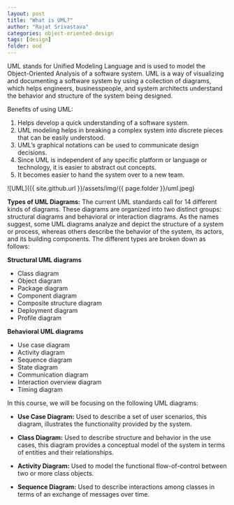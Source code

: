 ```yaml
---
layout: post
title: "What is UML?"
author: "Rajat Srivastava"
categories: object-oriented-design
tags: [design]
folder: ood
---
```


UML stands for Unified Modeling Language and is used to model the Object-Oriented Analysis of a software system. UML is a way of visualizing and documenting a software system by using a collection of diagrams, which helps engineers, businesspeople, and system architects understand the behavior and structure of the system being designed.

Benefits of using UML:

1. Helps develop a quick understanding of a software system.
2. UML modeling helps in breaking a complex system into discrete pieces that can be easily understood.
3. UML’s graphical notations can be used to communicate design decisions.
4. Since UML is independent of any specific platform or language or technology, it is easier to abstract out concepts.
5. It becomes easier to hand the system over to a new team.

![UML]({{ site.github.url }}/assets/img/{{ page.folder }}/uml.jpeg)

**Types of UML Diagrams:** The current UML standards call for 14 different kinds of diagrams. These diagrams are organized into two distinct groups: structural diagrams and behavioral or interaction diagrams. As the names suggest, some UML diagrams analyze and depict the structure of a system or process, whereas others describe the behavior of the system, its actors, and its building components. The different types are broken down as follows:

**Structural UML diagrams**
- Class diagram
- Object diagram
- Package diagram
- Component diagram
- Composite structure diagram
- Deployment diagram
- Profile diagram

**Behavioral UML diagrams**
- Use case diagram
- Activity diagram
- Sequence diagram
- State diagram
- Communication diagram
- Interaction overview diagram
- Timing diagram

In this course, we will be focusing on the following UML diagrams:

- **Use Case Diagram:** Used to describe a set of user scenarios, this diagram, illustrates the functionality provided by the system.

- **Class Diagram:** Used to describe structure and behavior in the use cases, this diagram provides a conceptual model of the system in terms of entities and their relationships.

- **Activity Diagram:** Used to model the functional flow-of-control between two or more class objects.

- **Sequence Diagram:** Used to describe interactions among classes in terms of an exchange of messages over time.